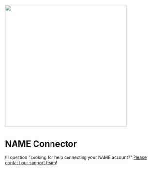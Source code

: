 <img src="https://static.openfintech.io/payment_providers/name/logo.svg?w=400" width="400px" >

# NAME Connector

!!! question "Looking for help connecting your NAME account?"
    [Please contact our support team](mailto:support@paycore.io)!